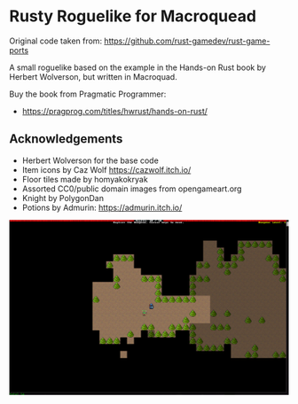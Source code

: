 # Rusty Roguelike for Macroquead

Original code taken from: https://github.com/rust-gamedev/rust-game-ports

A small roguelike based on the example in the Hands-on Rust book by Herbert
Wolverson, but written in Macroquad.

Buy the book from Pragmatic Programmer:

* https://pragprog.com/titles/hwrust/hands-on-rust/

## Acknowledgements

 * Herbert Wolverson for the base code
 * Item icons by Caz Wolf https://cazwolf.itch.io/
 * Floor tiles made by homyakokryak
 * Assorted CC0/public domain images from opengameart.org
 * Knight by PolygonDan
 * Potions by Admurin: https://admurin.itch.io/

![Game screenshot](img/rusty_roguelike.png)
